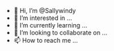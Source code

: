 - 👋 Hi, I’m @Sallywindy
- 👀 I’m interested in ...
- 🌱 I’m currently learning ...
- 💞️ I’m looking to collaborate on ...
- 📫 How to reach me ...

<!---
Sallywindy/Sallywindy is a ✨ special ✨ repository because its `README.md` (this file) appears on your GitHub profile.
You can click the Preview link to take a look at your changes.
--->
